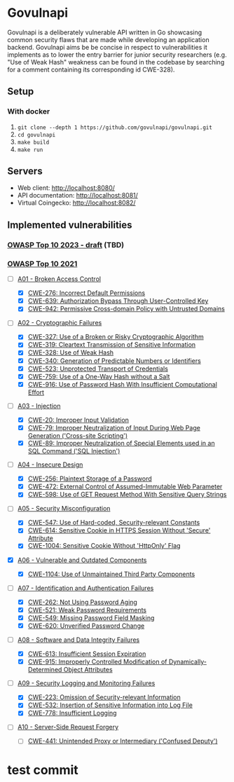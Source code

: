# Govulnapi

Govulnapi is a deliberately vulnerable API written in Go showcasing common security flaws that are made while developing an application backend. Govulnapi aims be be concise in respect to vulnerabilities it implements as to lower the entry barrier for junior security researchers (e.g. "Use of Weak Hash" weakness can be found in the codebase by searching for a comment containing its corresponding id CWE-328).

## Setup

### With docker

1. `git clone --depth 1 https://github.com/govulnapi/govulnapi.git`
2. `cd govulnapi`
3. `make build`
4. `make run`

## Servers

- Web client: <http://localhost:8080/>
- API documentation: <http://localhost:8081/>
- Virtual Coingecko: <http://localhost:8082/>

## Implemented vulnerabilities

### [OWASP Top 10 2023 - draft](https://github.com/OWASP/API-Security/tree/master/2023/en/src) (TBD)

### [OWASP Top 10 2021](https://owasp.org/www-project-top-ten)

- [ ] [A01 - Broken Access Control](https://owasp.org/Top10/A01_2021-Broken_Access_Control)

  - [x] [CWE-276: Incorrect Default Permissions](https://cwe.mitre.org/data/definitions/276.html)
  - [x] [CWE-639: Authorization Bypass Through User-Controlled Key](https://cwe.mitre.org/data/definitions/639.html)
  - [x] [CWE-942: Permissive Cross-domain Policy with Untrusted Domains](https://cwe.mitre.org/data/definitions/942.html)

- [ ] [A02 - Cryptographic Failures](https://owasp.org/Top10/A02_2021-Cryptographic_Failures)

  - [x] [CWE-327: Use of a Broken or Risky Cryptographic Algorithm](https://cwe.mitre.org/data/definitions/327.html)
  - [x] [CWE-319: Cleartext Transmission of Sensitive Information](https://cwe.mitre.org/data/definitions/319.html)
  - [x] [CWE-328: Use of Weak Hash](https://cwe.mitre.org/data/definitions/328.html)
  - [x] [CWE-340: Generation of Predictable Numbers or Identifiers](https://cwe.mitre.org/data/definitions/340.html)
  - [x] [CWE-523: Unprotected Transport of Credentials](https://cwe.mitre.org/data/definitions/523.html)
  - [x] [CWE-759: Use of a One-Way Hash without a Salt](https://cwe.mitre.org/data/definitions/759.html)
  - [x] [CWE-916: Use of Password Hash With Insufficient Computational Effort](https://cwe.mitre.org/data/definitions/916.html)

- [ ] [A03 - Injection](https://owasp.org/Top10/A03_2021-Injection)

  - [x] [CWE-20: Improper Input Validation](https://cwe.mitre.org/data/definitions/20.html)
  - [x] [CWE-79: Improper Neutralization of Input During Web Page Generation ('Cross-site Scripting')](https://cwe.mitre.org/data/definitions/79.html)
  - [x] [CWE-89: Improper Neutralization of Special Elements used in an SQL Command ('SQL Injection')](https://cwe.mitre.org/data/definitions/89.html)

- [ ] [A04 - Insecure Design](https://owasp.org/Top10/A04_2021-Insecure_Design)

  - [x] [CWE-256: Plaintext Storage of a Password](https://cwe.mitre.org/data/definitions/256.html)
  - [x] [CWE-472: External Control of Assumed-Immutable Web Parameter](https://cwe.mitre.org/data/definitions/472.html)
  - [x] [CWE-598: Use of GET Request Method With Sensitive Query Strings](https://cwe.mitre.org/data/definitions/598.html)

- [ ] [A05 - Security Misconfiguration](https://owasp.org/Top10/A05_2021-Security_Misconfiguration)

  - [x] [CWE-547: Use of Hard-coded, Security-relevant Constants](https://cwe.mitre.org/data/definitions/547.html)
  - [x] [CWE-614: Sensitive Cookie in HTTPS Session Without 'Secure' Attribute](https://cwe.mitre.org/data/definitions/614.html)
  - [x] [CWE-1004: Sensitive Cookie Without 'HttpOnly' Flag](https://cwe.mitre.org/data/definitions/1004.html)

- [x] [A06 - Vulnerable and Outdated Components](https://owasp.org/Top10/A06_2021-Vulnerable_and_Outdated_Components)

  - [x] [CWE-1104: Use of Unmaintained Third Party Components](https://cwe.mitre.org/data/definitions/1104.html)

- [ ] [A07 - Identification and Authentication Failures](https://owasp.org/Top10/A07_2021-Identification_and_Authentication_Failures)

  - [x] [CWE-262: Not Using Password Aging](https://cwe.mitre.org/data/definitions/262.html)
  - [x] [CWE-521: Weak Password Requirements](https://cwe.mitre.org/data/definitions/521.html)
  - [x] [CWE-549: Missing Password Field Masking](https://cwe.mitre.org/data/definitions/549.html)
  - [x] [CWE-620: Unverified Password Change](https://cwe.mitre.org/data/definitions/620.html)

- [ ] [A08 - Software and Data Integrity Failures](https://owasp.org/Top10/A08_2021-Software_and_Data_Integrity_Failures)

  - [x] [CWE-613: Insufficient Session Expiration](https://cwe.mitre.org/data/definitions/613.html)
  - [x] [CWE-915: Improperly Controlled Modification of Dynamically-Determined Object Attributes](https://cwe.mitre.org/data/definitions/502.html)

- [ ] [A09 - Security Logging and Monitoring Failures](https://owasp.org/Top10/A09_2021-Security_Logging_and_Monitoring_Failures)

  - [x] [CWE-223: Omission of Security-relevant Information](https://cwe.mitre.org/data/definitions/223.html)
  - [x] [CWE-532: Insertion of Sensitive Information into Log File](https://cwe.mitre.org/data/definitions/532.html)
  - [x] [CWE-778: Insufficient Logging](https://cwe.mitre.org/data/definitions/778.html)

- [ ] [A10 - Server-Side Request Forgery](https://owasp.org/Top10/A10_2021-Server-Side_Request_Forgery_%28SSRF%29)
  - [ ] [CWE-441: Unintended Proxy or Intermediary ('Confused Deputy')](https://cwe.mitre.org/data/definitions/441.html)
# test commit
